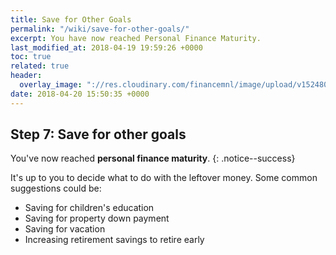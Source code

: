 ```yaml
---
title: Save for Other Goals
permalink: "/wiki/save-for-other-goals/"
excerpt: You have now reached Personal Finance Maturity.
last_modified_at: 2018-04-19 19:59:26 +0000
toc: true
related: true
header:
  overlay_image: "://res.cloudinary.com/financemnl/image/upload/v1524808252/Header%20Images/pexels-photo-386025.jpg"
date: 2018-04-20 15:50:35 +0000
---
```

## Step 7: Save for other goals

You've now reached **personal finance maturity**.
{: .notice--success}

It's up to you to decide what to do with the leftover money. Some common suggestions could be:


* Saving for children's education
* Saving for property down payment
* Saving for vacation
* Increasing retirement savings to retire early
